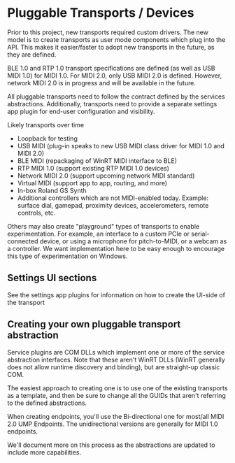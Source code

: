 # Pluggable Transports / Devices

Prior to this project, new transports required custom drivers. The new model is to create transports as user mode components which plug into the API. This makes it easier/faster to adopt new transports in the future, as they are defined.

BLE 1.0 and RTP 1.0 transport specifications are defined (as well as USB MIDI 1.0) for MIDI 1.0. For MIDI 2.0, only USB MIDI 2.0 is defined. However, network MIDI 2.0 is in progress and will be available in the future.

All pluggable transports need to follow the contract defined by the services abstractions. Additionally, transports need to provide a separate settings app plugin for end-user configuration and visibility.

Likely transports over time

* Loopback for testing
* USB MIDI (plug-in speaks to new USB MIDI class driver for MIDI 1.0 and MIDI 2.0)
* BLE MIDI (repackaging of WinRT MIDI interface to BLE)
* RTP MIDI 1.0 (support existing RTP MIDI 1.0 devices)
* Network MIDI 2.0 (support upcoming network MIDI standard)
* Virtual MIDI (support app to app, routing, and more)
* In-box Roland GS Synth
* Additional controllers which are not MIDI-enabled today. Example: surface dial, gamepad, proximity devices, accelerometers, remote controls, etc.

Others may also create "playground" types of transports to enable experimentation. For example, an interface to a custom PCIe or serial-connected device, or using a microphone for pitch-to-MIDI, or a webcam as a controller. We want implementation here to be easy enough to encourage this type of experimentation on Windows.

## Settings UI sections

See the settings app plugins for information on how to create the UI-side of the transport

## Creating your own pluggable transport abstraction

Service plugins are COM DLLs which implement one or more of the service abstraction interfaces. Note that these aren't WinRT DLLs (WinRT generally does not allow runtime discovery and binding), but are straight-up classic COM.

The easiest approach to creating one is to use one of the existing transports as a template, and then be sure to change all the GUIDs that aren't referring to the defined abstractions.

When creating endpoints, you'll use the Bi-directional one for most/all MIDI 2.0 UMP Endpoints. The unidirectional versions are generally for MIDI 1.0 endpoints.

We'll document more on this process as the abstractions are updated to include more capabilities.
